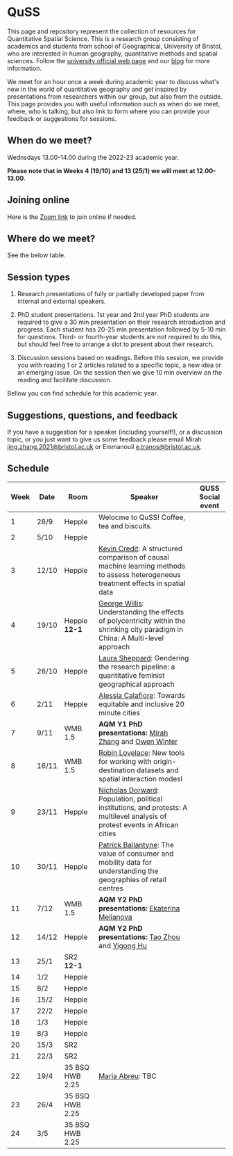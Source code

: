 # QuSS

This page and repository represent the collection of resources for Quantitative Spatial Science. This is a research group consisting of academics and students from school of Geographical, University of Bristol, who are interested in human geography, quantitative methods and spatial sciences. Follow the [university official web page](http://www.bristol.ac.uk/geography/research/quantitative-spatial-science/) and our [blog](https://quss.blogs.bristol.ac.uk/) for more information.

We meet for an hour once a week during academic year to discuss what's new in the world of quantitative geography and get inspired by presentations from researchers within our group, but also from the outside. This page provides you with useful information such as when do we meet, where, who is talking, but also link to form where you can provide your feedback or suggestions for sessions.

## When do we meet?

Wednsdays 13.00-14.00 during the 2022-23 academic year.

**Please note that in Weeks 4 (19/10) and 13 (25/1) we will meet at 12.00-13.00**.

## Joining online

Here is the [Zoom link](https://bristol-ac-uk.zoom.us/j/98103670328?pwd=VllwYTh5WGZ2S0Y2U2l2MHNGd1BBdz09) to join online if needed.

## Where do we meet?

See the below table.

## Session types

1.  Research presentations of fully or partially developed paper from internal and external speakers.

2.  PhD student presentations. 1st year and 2nd year PhD students are required to give a 30 min presentation on their research introduction and progress. Each student has 20-25 min presentation followed by 5-10 min for questions. Third- or fourth-year students are not required to do this, but should feel free to arrange a slot to present about their research.

3.  Discussion sessions based on readings. Before this session, we provide you with reading 1 or 2 articles related to a specific topic, a new idea or an emerging issue. On the session then we give 10 min overview on the reading and facilitate discussion.

Bellow you can find schedule for this academic year.

## Suggestions, questions, and feedback

If you have a suggestion for a speaker (including yourself!), or a discussion topic, or you just want to give us some feedback please email Mirah [jing.zhang.2021@bristol.ac.uk](mailto:jing.zhang.2021@bristol.ac.uk) or Emmanouil [e.tranos@bristol.ac.uk](mailto:e.tranos@bristol.ac.uk).

## Schedule

| Week | Date  | Room             | Speaker | QUSS Social event |
|------|-------|------------------|---------|-------------------|
| 1    | 28/9  | Hepple           | Welocme to QuSS! Coffee, tea and biscuits. |                   |
| 2    | 5/10  | Hepple           |  |                   |
| 3    | 12/10 | Hepple           | [Kevin Credit](https://www.maynoothuniversity.ie/faculty-social-sciences/our-people/kevin-credit): A structured comparison of causal machine learning methods to assess heterogeneous treatment effects in spatial data        |                   |
| 4    | 19/10 | Hepple **12-1**  | [George Willis](https://www.researchgate.net/profile/George-Willis-3): Understanding the effects of polycentricity within the shrinking city paradigm in China: A Multi-level approach  |                   |
| 5    | 26/10 | Hepple           | [Laura Sheppard](https://twitter.com/laurahsheppard): Gendering the research pipeline: a quantitative feminist geographical approach |                   |
| 6    | 2/11  | Hepple           | [Alessia Calafiore](https://aelissa.github.io/): Towards equitable and inclusive 20 minute cities|                   |
| 7    | 9/11  | WMB 1.5          |**AQM Y1 PhD presentations:** [Mirah Zhang](https://mobile.twitter.com/MirahJZ) and [Owen Winter](https://owenwinter.co.uk/)        |                   |
| 8    | 16/11 | WMB 1.5          | [Robin Lovelace](https://www.robinlovelace.net/): New tools for working with origin-destination datasets and spatial interaction modesl|                   |
| 9    | 23/11 | Hepple           | [Nicholas Dorward](https://research-information.bris.ac.uk/en/persons/nicholas-m-dorward): Population, political institutions, and protests: A multilevel analysis of protest events in African cities|                   |
| 10   | 30/11 | Hepple           | [Patrick Ballantyne](https://twitter.com/pj_ballantyne?lang=en): The value of consumer and mobility data for understanding the geographies of retail centres |                   |
| 11   | 7/12  | WMB 1.5          |**AQM Y2 PhD presentations:** [Ekaterina Melianova](https://research-information.bris.ac.uk/en/persons/ekaterina-melianova)         |                   |
| 12   | 14/12 | Hepple           |**AQM Y2 PhD presentations:** [Tao Zhou](https://research-information.bris.ac.uk/en/persons/tao-zhou) and [Yigong Hu](https://github.com/HPDell) | |
| 13   | 25/1  | SR2 **12-1**     |         |                   |
| 14   | 1/2   | Hepple           |         |                   |
| 15   | 8/2   | Hepple           |         |                   |
| 16   | 15/2  | Hepple           |         |                   |
| 17   | 22/2  | Hepple           |         |                   |
| 18   | 1/3   | Hepple           |         |                   |
| 19   | 8/3   | Hepple           |         |                   |
| 20   | 15/3  | SR2              |         |                   |
| 21   | 22/3  | SR2              |         |                   |
| 22   | 19/4  | 35 BSQ HWB 2.25  | [Maria Abreu](https://www.landecon.cam.ac.uk/directory/dr-maria-abreu): TBC |                   |
| 23   | 26/4  | 35 BSQ HWB 2.25  |         |                   |
| 24   | 3/5   | 35 BSQ HWB 2.25  |         |                   |
